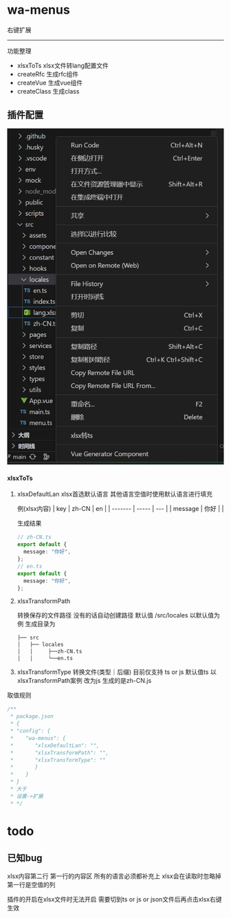 # wa-menus

右键扩展

---

功能整理

- xlsxToTs xlsx文件转lang配置文件
- createRfc 生成rfc组件
- createVue 生成vue组件
- createClass 生成class

## 插件配置

![image](img/xlsx.png)

#### xlsxToTs

1. xlsxDefaultLan
   xlsx首选默认语言 其他语言空值时使用默认语言进行填充

   例(xlsx内容)
   | key | zh-CN | en |
   | ------- | ----- | --- |
   | message | 你好 | |

   生成结果

   ```typescript
   // zh-CN.ts
   export default {
     message: "你好",
   };
   // en.ts
   export default {
     message: "你好",
   };
   ```

2. xlsxTransformPath

   转换保存的文件路径 没有的话自动创建路径
   默认值 /src/locales
   以默认值为例 生成目录为

   ```
   ├── src
   │   ├── locales
   │   │     ├──zh-CN.ts
   │   │     └──en.ts
   ```

3. xlsxTransformType
   转换文件(类型｜后缀)
   目前仅支持 ts or js
   默认值ts
   以xlsxTransformPath案例
   改为js 生成的是zh-CN.js

取值规则

```typescript
/**
 * package.json
 * {
 * "config": {
 *    "wa-menus": {
 *       "xlsxDefaultLan": "",
 *       "xlsxTransformPath": "",
 *       "xlsxTransformType": ""
 *       }
 *    }
 * }
 * 大于
 * 设置->扩展
 * */
```

# todo

## 已知bug

xlsx内容第二行 第一行的内容区
所有的语言必须都补充上
xlsx会在读取时忽略掉第一行是空值的列

插件的开启在xlsx文件时无法开启 需要切到ts or js or json文件后再点击xlsx右键生效
